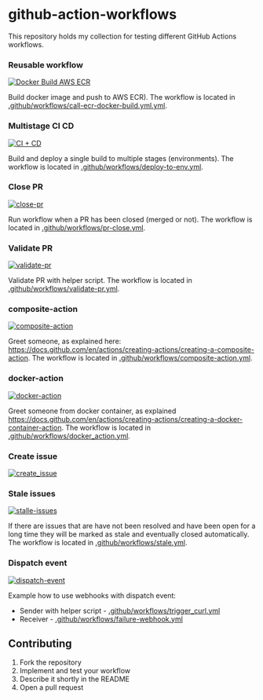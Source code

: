 # github-action-workflows
This repository holds my collection for testing different GitHub Actions workflows.


### Reusable workflow
[![Docker Build AWS ECR](https://github.com/atrakic/github-action-workflows/actions/workflows/call-ecr-docker-build.yml/badge.svg)](https://github.com/atrakic/github-action-workflows/actions/workflows/call-ecr-docker-build.yml)

Build docker image and push to AWS ECR).
The workflow is located in [.github/workflows/call-ecr-docker-build.yml.yml](.github/workflows/call-ecr-docker-build.yml.yml).

### Multistage CI CD
[![CI + CD](https://github.com/atrakic/github-action-workflows/actions/workflows/deploy-to-env.yml/badge.svg)](https://github.com/atrakic/github-action-workflows/actions/workflows/deploy-to-env.yml)

Build and deploy a single build to multiple stages (environments).
The workflow is located in [.github/workflows/deploy-to-env.yml](.github/workflows/deploy-to-env.yml).

### Close PR
[![close-pr](https://github.com/atrakic/github-action-workflows/actions/workflows/pr-close.yml/badge.svg)](https://github.com/atrakic/github-action-workflows/actions/workflows/pr-close.yml)

Run workflow when a PR has been closed (merged or not).
The workflow is located in [.github/workflows/pr-close.yml](.github/workflows/pr-close.yml).

### Validate PR
[![validate-pr](https://github.com/atrakic/github-action-workflows/actions/workflows/validate-pr.yml/badge.svg)](https://github.com/atrakic/github-action-workflows/actions/workflows/validate-pr.yml)

Validate PR with helper script.
The workflow is located in [.github/workflows/validate-pr.yml](.github/workflows/validate-pr.yml).

### composite-action
[![composite-action](https://github.com/atrakic/github-action-workflows/actions/workflows/composite-action.yml/badge.svg)](https://github.com/atrakic/github-action-workflows/actions/workflows/composite-action.yml)

Greet someone, as explained here: https://docs.github.com/en/actions/creating-actions/creating-a-composite-action.
The workflow is located in [.github/workflows/composite-action.yml](.github/workflows/composite-action.yml).


### docker-action
[![docker-action](https://github.com/atrakic/github-action-workflows/actions/workflows/docker_action.yml/badge.svg)](https://github.com/atrakic/github-action-workflows/actions/workflows/docker_action.yml)

Greet someone from docker container, as explained https://docs.github.com/en/actions/creating-actions/creating-a-docker-container-action.
The workflow is located in [.github/workflows/docker_action.yml](.github/workflows/docker_action.yml).


### Create issue
[![create_issue](https://github.com/atrakic/github-action-workflows/actions/workflows/create_issue.yml/badge.svg)](https://github.com/atrakic/github-action-workflows/actions/workflows/create_issue.yml)

### Stale issues
[![stalle-issues](https://github.com/atrakic/github-action-workflows/actions/workflows/stale.yml/badge.svg)](https://github.com/atrakic/github-action-workflows/actions/workflows/stale.yml)

If there are issues that are have not been resolved and have been open for a long time they will be marked as stale and eventually closed automatically.
The workflow is located in [.github/workflows/stale.yml](.github/workflows/stale.yml).


### Dispatch event
[![dispatch-event](https://github.com/atrakic/github-action-workflows/actions/workflows/failure-webhook.yml/badge.svg)](https://github.com/atrakic/github-action-workflows/actions/workflows/failure-webhook.yml)

Example how to use webhooks with dispatch event:
- Sender with helper script - [.github/workflows/trigger_curl.yml](.github/workflows/trigger_curl.yml)
- Receiver - [.github/workflows/failure-webhook.yml](.github/workflows/failure-webhook.yml)


## Contributing

1. Fork the repository
2. Implement and test your workflow
3. Describe it shortly in the README
4. Open a pull request
